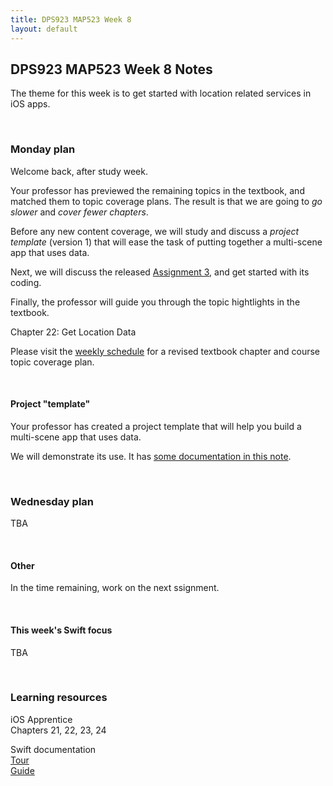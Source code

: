```yaml
---
title: DPS923 MAP523 Week 8
layout: default
---
```


## DPS923 MAP523 Week 8 Notes

The theme for this week is to get started with location related services in iOS apps. 

<br>

### Monday plan

Welcome back, after study week. 

Your professor has previewed the remaining topics in the textbook, and matched them to topic coverage plans. The result is that we are going to *go slower* and *cover fewer chapters*. 

Before any new content coverage, we will study and discuss a *project template* (version 1) that will ease the task of putting together a multi-scene app that uses data. 

Next, we will discuss the released [Assignment 3](/graded-work/assign3), and get started with its coding. 

Finally, the professor will guide you through the topic hightlights in the textbook. 

Chapter 22: Get Location Data  

Please visit the [weekly schedule](/weekly-schedule) for a revised textbook chapter and course topic coverage plan. 

<br>

#### Project "template"

Your professor has created a project template that will help you build a multi-scene app that uses data. 

We will demonstrate its use. It has [some documentation in this note](/topics/info-template-v1). 

<br>

### Wednesday plan

TBA

<br>

#### Other

In the time remaining, work on the next ssignment.

<br>

#### This week's Swift focus

TBA

<br>

### Learning resources

iOS Apprentice  
Chapters 21, 22, 23, 24

Swift documentation  
[Tour](https://docs.swift.org/swift-book/GuidedTour/GuidedTour.html)  
[Guide](https://docs.swift.org/swift-book/LanguageGuide/TheBasics.html)

<br>
